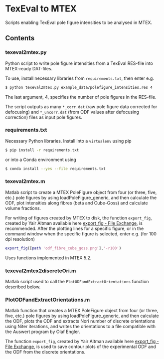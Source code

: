 # TexEval to MTEX

Scripts enabling TexEval pole figure intensities to be analysed in MTEX.

## Contents

### texeval2mtex.py

Python script to write pole figure intensities from a TexEval RES-file into MTEX-ready DAT-files.

To use, install necessary libraries from `requirements.txt`, then enter e.g.

```bash
$ python texeval2mtex.py example_data/polefigure_intensities.res 4
```

The last argument, 4, specifies the number of pole figures in the RES-file.

The script outputs as many `*_corr.dat` (raw pole figure data corrected for defocusing) and `*_uncorr.dat` (from ODF values after defocusing correction) files as input pole figures.

### requirements.txt

Necessary Python libraries. Install into a `virtualenv` using pip

```bash
$ pip install -r requirements.txt
```

or into a Conda environment using

```bash
$ conda install --yes --file requirements.txt
```

### texeval2mtex.m

Matlab script to create a MTEX PoleFigure object from four (or three, five, etc.) pole figures by using loadPoleFigure_generic, and then calculate the ODF, plot intensities along fibres (beta and Cube-Goss) and calculate volume fractions.

For writing of figures created by MTEX to disk, the function `export_fig`, created by Yair Altman available here [export_fig - File Exchange](https://se.mathworks.com/matlabcentral/fileexchange/23629-export_fig), is recommended. After the plotting lines for a specific figure, or in the command window when the specific figure is selected, enter e.g. (for 100 dpi resolution)

```matlab
export_fig([path 'odf_fibre_cube_goss.png'],'-r100')
```

Uses functions implemented in MTEX 5.2.

### texeval2mtex2discreteOri.m

Matlab script used to call the `PlotODFandExtractOrientations` function described below.

### PlotODFandExtractOrientations.m

Matlab function that creates a MTEX PoleFigure object from four (or three, five, etc.) pole figures by using loadPoleFigure_generic, and then calculate the ODF, plots the ODF and extracts Nori number of discrete orientations using Niter iterations, and writes the orientations to a file compatible with the Auswert program by Olaf Engler.

The function `export_fig`, created by Yair Altman available here [export_fig - File Exchange](https://se.mathworks.com/matlabcentral/fileexchange/23629-export_fig), is used to save contour plots of the experimental ODF and the ODF from the discrete orientations.
